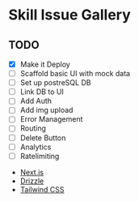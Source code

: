 # Skill Issue Gallery

## TODO

- [x] Make it Deploy
- [ ] Scaffold basic UI with mock data
- [ ] Set up postreSQL DB
- [ ] Link DB to UI
- [ ] Add Auth
- [ ] Add img upload
- [ ] Error Management
- [ ] Routing
- [ ] Delete Button
- [ ] Analytics
- [ ] Ratelimiting

- [Next.js](https://nextjs.org)
- [Drizzle](https://orm.drizzle.team)
- [Tailwind CSS](https://tailwindcss.com)
